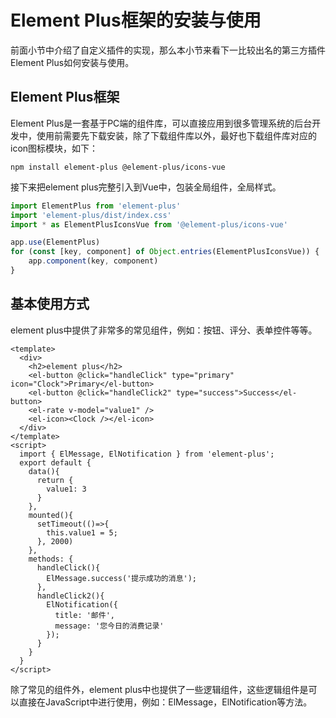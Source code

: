 # Element Plus框架的安装与使用

前面小节中介绍了自定义插件的实现，那么本小节来看下一比较出名的第三方插件Element Plus如何安装与使用。

## Element Plus框架

Element Plus是一套基于PC端的组件库，可以直接应用到很多管理系统的后台开发中，使用前需要先下载安装，除了下载组件库以外，最好也下载组件库对应的icon图标模块，如下：

```shell
npm install element-plus @element-plus/icons-vue
```

接下来把element plus完整引入到Vue中，包装全局组件，全局样式。

```js
import ElementPlus from 'element-plus'
import 'element-plus/dist/index.css'
import * as ElementPlusIconsVue from '@element-plus/icons-vue'

app.use(ElementPlus)
for (const [key, component] of Object.entries(ElementPlusIconsVue)) {
	app.component(key, component)
}
```

## 基本使用方式

element plus中提供了非常多的常见组件，例如：按钮、评分、表单控件等等。

```vue
<template>
  <div>
    <h2>element plus</h2>
    <el-button @click="handleClick" type="primary" icon="Clock">Primary</el-button>
    <el-button @click="handleClick2" type="success">Success</el-button>
    <el-rate v-model="value1" />
    <el-icon><Clock /></el-icon>
  </div>
</template>
<script>
  import { ElMessage, ElNotification } from 'element-plus';
  export default {
    data(){
      return {
        value1: 3
      }
    },
    mounted(){
      setTimeout(()=>{
        this.value1 = 5;
      }, 2000)
    },
    methods: {
      handleClick(){
        ElMessage.success('提示成功的消息');
      },
      handleClick2(){
        ElNotification({
          title: '邮件',
          message: '您今日的消费记录'
        });
      }
    }
  }
</script>
```

除了常见的组件外，element plus中也提供了一些逻辑组件，这些逻辑组件是可以直接在JavaScript中进行使用，例如：ElMessage，ElNotification等方法。


